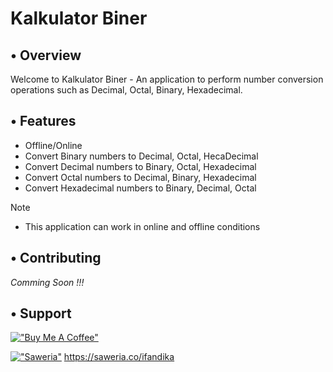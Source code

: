 # Kalkulator Biner

## • Overview

Welcome to Kalkulator Biner - An application to perform number conversion operations such as Decimal, Octal, Binary, Hexadecimal.

## • Features

- Offline/Online
- Convert Binary numbers to Decimal, Octal, HecaDecimal
- Convert Decimal numbers to Binary, Octal, Hexadecimal
- Convert Octal numbers to Decimal, Binary, Hexadecimal
- Convert Hexadecimal numbers to Binary, Decimal, Octal

> [!Note]
> - This application can work in online and offline conditions

## • Contributing

<i>Comming Soon !!!</i>

## • Support
[!["Buy Me A Coffee"](https://www.buymeacoffee.com/assets/img/custom_images/orange_img.png)](https://buymeacoffee.com/ifandika)

[!["Saweria"](https://www.buymeacoffee.com/assets/img/custom_images/orange_img.png)](https://buymeacoffee.com/ifandika)
https://saweria.co/ifandika